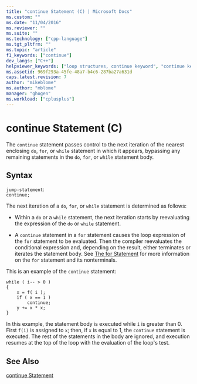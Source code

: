 ```yaml
---
title: "continue Statement (C) | Microsoft Docs"
ms.custom: ""
ms.date: "11/04/2016"
ms.reviewer: ""
ms.suite: ""
ms.technology: ["cpp-language"]
ms.tgt_pltfrm: ""
ms.topic: "article"
f1_keywords: ["continue"]
dev_langs: ["C++"]
helpviewer_keywords: ["loop structures, continue keyword", "continue keyword [C]"]
ms.assetid: 969f293a-45fe-48a7-b4c6-287ba27a631d
caps.latest.revision: 7
author: "mikeblome"
ms.author: "mblome"
manager: "ghogen"
ms.workload: ["cplusplus"]
---
```

# continue Statement (C)
The `continue` statement passes control to the next iteration of the nearest enclosing `do`, `for`, or `while` statement in which it appears, bypassing any remaining statements in the `do`, `for`, or `while` statement body.  
  
## Syntax  
 `jump-statement`:  
 `continue;`  
  
 The next iteration of a `do`, `for`, or `while` statement is determined as follows:  
  
-   Within a `do` or a `while` statement, the next iteration starts by reevaluating the expression of the `do` or `while` statement.  
  
-   A `continue` statement in a `for` statement causes the loop expression of the `for` statement to be evaluated. Then the compiler reevaluates the conditional expression and, depending on the result, either terminates or iterates the statement body. See [The for Statement](../c-language/for-statement-c.md) for more information on the `for` statement and its nonterminals.  
  
 This is an example of the `continue` statement:  
  
```  
while ( i-- > 0 )   
{  
    x = f( i );  
    if ( x == 1 )  
        continue;  
    y += x * x;  
}  
```  
  
 In this example, the statement body is executed while `i` is greater than 0. First `f(i)` is assigned to `x`; then, if `x` is equal to 1, the `continue` statement is executed. The rest of the statements in the body are ignored, and execution resumes at the top of the loop with the evaluation of the loop's test.  
  
## See Also  
 [continue Statement](../cpp/continue-statement-cpp.md)